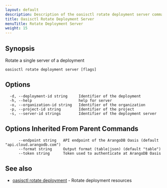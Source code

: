 ```yaml
---
layout: default
description: Description of the oasisctl rotate deployment server command
title: Oasisctl Rotate Deployment Server
menuTitle: Rotate Deployment Server
weight: 15
---
```

## Synopsis
Rotate a single server of a deployment

```
oasisctl rotate deployment server [flags]
```

## Options
```
  -d, --deployment-id string     Identifier of the deployment
  -h, --help                     help for server
  -o, --organization-id string   Identifier of the organization
  -p, --project-id string        Identifier of the project
  -s, --server-id strings        Identifier of the deployment server
```

## Options Inherited From Parent Commands
```
      --endpoint string   API endpoint of the ArangoDB Oasis (default "api.cloud.arangodb.com")
      --format string     Output format (table|json) (default "table")
      --token string      Token used to authenticate at ArangoDB Oasis
```

## See also
* [oasisctl rotate deployment](rotate-deployment.md)	 - Rotate deployment resources

